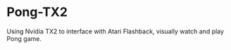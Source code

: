 # Pong-TX2
Using Nvidia TX2 to interface with Atari Flashback, visually watch and play Pong game.  
